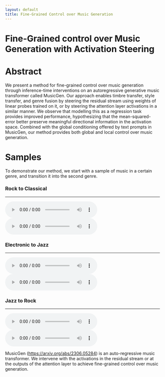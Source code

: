 ```yaml
---
layout: default
title: Fine-Grained Control over Music Generation
---
```


# Fine-Grained control over Music Generation with Activation Steering

# Abstract

We present a method for fine-grained control over music generation through inference-time interventions on an autoregressive generative music transformer called MusicGen. Our approach enables timbre transfer, style transfer, and genre fusion by steering the residual stream using weights of linear probes trained on it, or by steering the attention layer activations in a similar manner. We observe that modelling this as a regression task provides improved performance, hypothesizing that the mean-squared-error better preserve meaningful directional information in the activation space. Combined with the global conditioning offered by text prompts in MusicGen, our method provides both global and local control over music generation.

# Samples

To demonstrate our method, we start with a sample of music in a certain genre, and transition it into the second genre.

### Rock to Classical
---

<audio controls preload="metadata">
  <source src="outputs/rock-to-classical.wav" type="audio/wav">
  Your browser does not support the audio element.
</audio>

<audio controls preload="metadata">
  <source src="outputs/rock-to-classical-2.wav" type="audio/wav">
  Your browser does not support the audio element.
</audio>

### Electronic to Jazz
---

<audio controls preload="metadata">
  <source src="outputs/elec2jazz_2.wav" type="audio/wav">
  Your browser does not support the audio element.
</audio>

<audio controls preload="metadata">
  <source src="outputs/elec2jazz_3.wav" type="audio/wav">
  Your browser does not support the audio element.
</audio>

### Jazz to Rock 
---

<audio controls preload="metadata">
  <source src="outputs/jazz_rock_01.wav" type="audio/wav">
  Your browser does not support the audio element.
</audio>

<audio controls preload="metadata">
  <source src="outputs/jazz_rock_02.wav" type="audio/wav">
  Your browser does not support the audio element.
</audio>

MusicGen (https://arxiv.org/abs/2306.05284) is an auto-regressive music transformer. We intervene with the activations in the residual stream or at the outputs of the attention layer to achieve fine-grained control over music generation.

[](https://lh7-rt.googleusercontent.com/docsz/AD_4nXfeVmaDwEydRw21eHyYXCJF9eqt-hCl64632Tl7WKv75bRznbzIN_vVs1Jve8xFAEQdyPuYh7p-BSXUGbdpHa2Piwn1PQiP0dCF4O4onftGjp5c4CicycU50XFBBxpiGLapCeUwsw?key=IchWhVE9EcgkypeuEzw3rZIx)